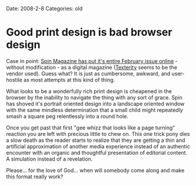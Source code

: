Date: 2008-2-8
Categories: old

# Good print design is bad browser design

<p>Case in point: <a href="http://digital.spin.com/spin/200802/?u1=texterity">Spin Magazine has put it's entire February issue online</a> - without modification - as a digital magazine (<a href="http://texterity.com/">Texterity</a> seems to be the vendor used).  Guess what?  It is just as cumbersome, awkward, and user-hostile as most attempts at this kind of thing. </p>
<p>What looks to be a wonderfully rich print design is cheapened in the browser by the inability to navigate the thing with any sort of grace.  Spin has shoved it's portrait oriented design into a landscape oriented window with the same mindless determination that a small child might repeatedly smash a square peg relentlessly into a round hole.  </p>
<p>Once you get past that first "gee whizz that looks like a page turning" reaction you are left with precious little to chew on.  This one trick pony dies a slow death as the reader starts to realize that they are getting a thin and artificial approximation of another media experience instead of an authentic encounter with an organic and thoughtful presentation of editorial content.  A simulation instead of a revelation.  </p>
<p>Please... for the love of God... when will somebody come along and make this format really work?</p>
